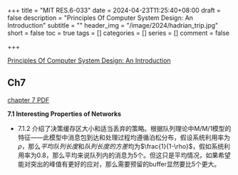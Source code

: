+++
title = "MIT RES.6-033"
date = 2024-04-23T11:25:40+08:00
draft = false
description = "Principles Of Computer System Design: An Introduction"
subtitle = ""
header_img = "/image/2024/hadrian_trip.jpg"
short = false
toc = true
tags = []
categories = []
series = []
comment = false

+++

[Principles Of Computer System Design: An Introduction](https://ocw.mit.edu/courses/res-6-004-principles-of-computer-system-design-an-introduction-spring-2009/pages/online-textbook/)


## Ch7
[chapter 7 PDF](/pdf/principles_of_cyd_ch7.pdf)

**7.1 Interesting Properties of Networks**
- 7.1.2 介绍了决策缓存区大小和适当丢弃的策略。根据队列理论中M/M/1模型的特征——此模型中消息包到达和处理过程均遵循泊松分布，假设系统利用率为$\rho$，那么*平均队列长度*和*队列长度的方差*均为$\frac{1}{1-\rho}$，假如系统利用率为0.8，那么平均来说队列内的消息为5个。但这只是平均情况，如果希望能对突出的峰值有更好的应对，那么需要预留的buffer显然要比5个更大。
